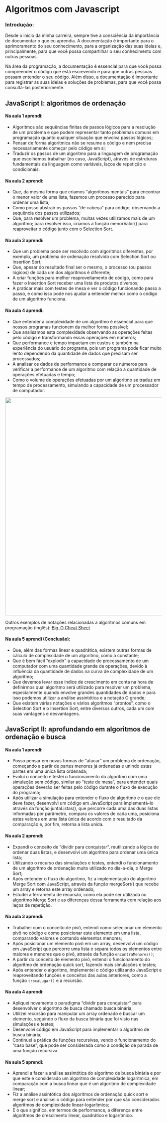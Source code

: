 # Algoritmos com Javascript

### Introdução:

Desde o início da minha carreira, sempre tive a consciência da importância de documentar o que eu aprendia. A documentação é importante para o aprimoramento do seu conhecimento, para a organização das suas ideias e, principalmente, para que você possa compartilhar o seu conhecimento com outras pessoas.

Na área da programação, a documentação é essencial para que você possa compreender o código que está escrevendo e para que outras pessoas possam entender o seu código. Além disso, a documentação é importante para registrar as suas ideias e soluções de problemas, para que você possa consultá-las posteriormente.

## JavaScript I: algoritmos de ordenação

#### Na aula 1 aprendi:

- Algoritmos são sequências finitas de passos lógicos para a resolução de um problema e que podem representar tanto problemas comuns em programação quanto qualquer situação que envolva passos lógicos;
- Pensar de forma algorítmica não se resume a código e nem precisa necessariamente começar pelo código em si;
- Traduzir os passos de um algoritmo para a linguagem de programação que escolhemos trabalhar (no caso, JavaScript), através de estruturas fundamentais da linguagem como variáveis, laços de repetição e condicionais.

#### Na aula 2 aprendi:

- Que, da mesma forma que criamos “algoritmos mentais” para encontrar o menor valor de uma lista, fazemos um processo parecido para ordenar uma lista;
- Como posso abstrair os passos “de cabeça” para código, observando a sequência dos passos utilizados;
- Que, para resolver um problema, muitas vezes utilizamos mais de um algoritmo; para resolver isso, criamos a função menorValor() para reaproveitar o código junto com o Selection Sort.

#### Na aula 3 aprendi:

- Que um problema pode ser resolvido com algoritmos diferentes, por exemplo, um problema de ordenação resolvido com Selection Sort ou Insertion Sort;
- Que, apesar do resultado final ser o mesmo, o processo (ou passos lógicos) de cada um dos algoritmos é diferente;
- A criar funções para melhor reaproveitamento de código, como para fazer o Insertion Sort receber uma lista de produtos diversos;
- A praticar mais com testes de mesa e ver o código funcionando passo a passo, e como isso pode nos ajudar a entender melhor como o código de um algoritmo funciona.

#### Na aula 4 aprendi:

- Que entender a complexidade de um algoritmo é essencial para que nossos programas funcionem da melhor forma possível;
- Que analisamos esta complexidade observando as operações feitas pelo código e transformando essas operações em números;
- Que performance e tempo impactam em custos e também na experiência do usuário do programa, pois um programa pode ficar muito lento dependendo da quantidade de dados que precisam ser processados;
- A analisar os dados de performance e comparar os números para verificar a performance de um algoritmo com relação a quantidade de operações efetuadas e tempo;
- Como o volume de operações efetuadas por um algoritmo se traduz em tempo de processamento, simulando a capacidade de um processador de computador.
<div align="center">
<img src="https://lh3.googleusercontent.com/fife/AAbDypAAmidM3qKO8wRFRln750DkIoQdKtaPCKCdJJyZmWGHSSRh4rBBfqzTDxK891sK72dJdwm5pCJnsWVk0MJGgSnAMbWV7-yeSGArp5DlUi9KlIi00xkGYwbRbSnDWOAikMwszy0KQQQooLqUbS0nCrtyyMngXqFQpw7kYRJvpVbp71vPA3Zsyglro8vy-FtXGKTVUv80kBm_Y8UCR2momxrnY1cSg34S57p66IHM35wPJ1D3ue0ZQbvi_aIGxD93bIkYyyRwqBzRWfgevuf1uldFnX16GGVJPgx3ABCJkcVo4Swnul-2rnG_z1O6Sv1SzHisr5_oNufXzVtna15dhd6ZYj_2FuiJucAsRF82ojHTrEXTY9M9kRdWz_0gqw1hXr36DGsxNliYhSyJXZDDf-PH17FOy1q4G7b0bUjbc9bLUFA88K-XIB69sTTg3GIPdryRcw3CeQv5CWylFgg6CbCUQWAQO7ioTQ9KzHOAOyw9cxlJOb6qPwJGuOxT5hz3HmZlmqfO5vWmI8jU8-cvpV_eGVVlnAULqpZnK5Gf-5-iBbTglZT0DTGfimrO10Ecf0_geL6pdgXyEl0tO79QUwFTa3Wpl6vLiuljSzR5m5EowyaZmbmizTeaYZWWuXo06w03Nqs9M-xYBoEGcHfurDjTIpf31YSS2uAIay9N9b7pnBkyQOMdftFXun5LPxeiW724Zzabr36MVYbR7J_9Q3eDjh8Dm-1HFO2ol4soIvv_dpwzJFDz79_qNqBJzBDOYrCPXrLUHy0TMvzNTcCMy0S7Ucn4we9r2psVcQ2-9oDwld5bWXJNnNePYBnWkPQgymjvv2ZXcj9c4XgRbpVq-2ttz7JTrl2c7W4mwHF-qrwP0nnURM3vfEd1e1R9ABx01kesMM8ikJS8lddgsEsZEy5jtExgi06zbyfhFuKrYXAq25p2Kfxa2bzRQ-okPs_H4hBY7_HCeRF1vram_p8epAF505NKdMfj8cj-mYE4lU9Fqwl3S4Bi8Vkmgo-EwICYRHL7DL5Ma3lYI4LEipnRsWYO8i8JC75RdAphxO8Q4IRF614BkMFXwsETRu3Ar8_RsE_VfLum_UKIuxz5Vwk7HGUfywR0icVV3amvMuGT-uNJNOxgUZEd21GFEAtRW9wFRrSpLvW7LASbtt5Y0Wezipm4zi44nuTi8qyArcXiDBaK1LiTc-Y8GCyN0h3uMGX7YWut8G2xNsLeZ6vHpEkz7LXQGS31MDewERHdPebJUvB48dbIuygTcdb2Z6byRYnYdBI9Wx8=w1920-h969" width="700px">
</div>
<p>Outros exemplos de notações relacionadas a algoritmos comuns em programação (inglês): <a href="https://www.bigocheatsheet.com/" target="_blank">Big-O Cheat Sheet</a></p>

#### Na aula 5 aprendi (Conclusão):

- Que, além das formas linear e quadrática, existem outras formas de cálculo de complexidade de um algoritmo, como a constante;
- Que é bem fácil “explodir” a capacidade de processamento de um computador com uma quantidade grande de operações, devido à influência da quantidade de dados na curva de complexidade de um algoritmo;
- Que devemos levar esse índice de crescimento em conta na hora de definirmos qual algoritmo será utilizado para resolver um problema, especialmente quando envolve grandes quantidades de dados e para isso podemos utilizar a análise assintótica e a notação O grande;
- Que existem várias notações e vários algoritmos “prontos”, como o Selection Sort e o Insertion Sort, entre diversos outros, cada um com suas vantagens e desvantagens.
  <br>

## JavaScript II: aprofundando em algoritmos de ordenação e busca

#### Na aula 1 aprendi:

- Posso pensar em novas formas de “atacar” um problema de ordenação, começando a partir de partes menores já ordenadas e unindo estas partes em uma única lista ordenada;
- Evoluí o conceito e testei o funcionamento do algoritmo com uma simulação sem código, similar ao “teste de mesa”, para entender quais operações deverão ser feitas pelo código durante o fluxo de execução do programa;
- Após utilizar a simulação para entender o fluxo do algoritmo e o que ele deve fazer, desenvolvi um código em JavaScript para implementá-lo através da função juntaListas(), que percorre cada uma das duas listas informadas por parâmetro, compara os valores de cada uma, posiciona estes valores em uma lista única de acordo com o resultado da comparação e, por fim, retorna a lista unida.

#### Na aula 2 aprendi:

- Expandi o conceito de “dividir para conquistar”, reutilizando a lógica de ordenar duas listas, e desenvolvi um algoritmo para ordenar uma única lista;
- Utilizando o recurso das simulações e testes, entendi o funcionamento de um algoritmo de ordenação muito utilizado no dia-a-dia, o Merge Sort;
- Após entender o fluxo do algoritmo, fiz a implementação do algoritmo Merge Sort com JavaScript, através da função mergeSort() que recebe um array e retorna este array ordenado;
- Estudei a ferramenta de recursão, como ela pode ser utilizada no algoritmo Merge Sort e as diferenças dessa ferramenta com relação aos laços de repetição.

#### Na aula 3 aprendi:

- Trabalhei com o conceito de pivô, entendi como selecionar um elemento pivô no código e como posicionar este elemento em uma lista, comparando valores e contando elementos menores;
- Após posicionar um elemento pivô em um array, desenvolvi um código em JavaScript que percorre uma lista e separa todos os elementos entre maiores e menores que o pivô, através da função `encontraMenores()`;
- A partir do conceito de elemento pivô, entendi o funcionamento do algoritmo de ordenação quick sort, fazendo mais simulações e testes;
- Após entender o algoritmo, implementei o código utilizando JavaScript e reaproveitando funções e conceitos das aulas anteriores, como a função `trocaLugar()` e a recursão.

#### Na aula 4 aprendi:

- Apliquei novamente o paradigma “dividir para conquistar” para desenvolver o algoritmo de busca chamado busca binária;
- Utilizei recursão para manipular um array ordenado e buscar um elemento, seguindo o fluxo da busca binária que foi visto nas simulações e testes;
- Desenvolvi código em JavaScript para implementar o algoritmo de busca binária;
- Continuei a prática de funções recursivas, vendo o funcionamento do “caso base”, que pode ser considerada como a condição de parada de uma função recursiva.

#### Na aula 5 aprendi:

- Aprendi a fazer a análise assintótica do algoritmo de busca binária e por que este é considerado um algoritmo de complexidade logarítmica, em comparação com a busca linear que é um algoritmo de complexidade linear;
- Fiz a análise assintótica dos algoritmos de ordenação quick sort e merge sort e analisei o código para entender por que são considerados algoritmos de complexidade linear-logarítmica;
- E o que significa, em termos de performance, a diferença entre algoritmos de crescimento linear, quadrático e logarítmico.
